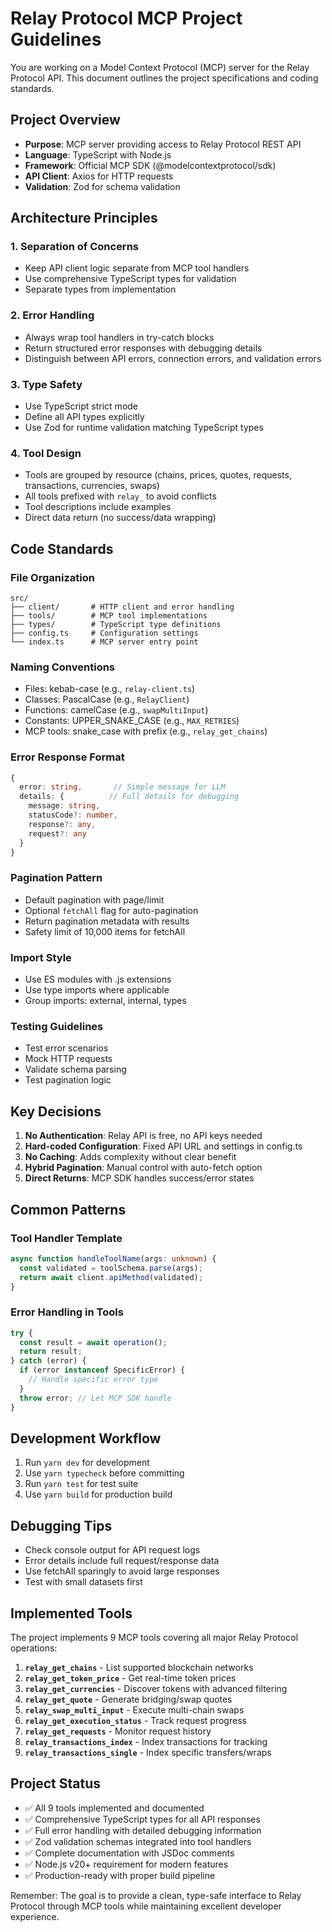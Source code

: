 # Relay Protocol MCP Project Guidelines

You are working on a Model Context Protocol (MCP) server for the Relay Protocol API. This document outlines the project specifications and coding standards.

## Project Overview

- **Purpose**: MCP server providing access to Relay Protocol REST API
- **Language**: TypeScript with Node.js
- **Framework**: Official MCP SDK (@modelcontextprotocol/sdk)
- **API Client**: Axios for HTTP requests
- **Validation**: Zod for schema validation

## Architecture Principles

### 1. Separation of Concerns
- Keep API client logic separate from MCP tool handlers
- Use comprehensive TypeScript types for validation
- Separate types from implementation

### 2. Error Handling
- Always wrap tool handlers in try-catch blocks
- Return structured error responses with debugging details
- Distinguish between API errors, connection errors, and validation errors

### 3. Type Safety
- Use TypeScript strict mode
- Define all API types explicitly
- Use Zod for runtime validation matching TypeScript types

### 4. Tool Design
- Tools are grouped by resource (chains, prices, quotes, requests, transactions, currencies, swaps)
- All tools prefixed with `relay_` to avoid conflicts
- Tool descriptions include examples
- Direct data return (no success/data wrapping)

## Code Standards

### File Organization
```
src/
├── client/       # HTTP client and error handling
├── tools/        # MCP tool implementations
├── types/        # TypeScript type definitions
├── config.ts     # Configuration settings
└── index.ts      # MCP server entry point
```

### Naming Conventions
- Files: kebab-case (e.g., `relay-client.ts`)
- Classes: PascalCase (e.g., `RelayClient`)
- Functions: camelCase (e.g., `swapMultiInput`)
- Constants: UPPER_SNAKE_CASE (e.g., `MAX_RETRIES`)
- MCP tools: snake_case with prefix (e.g., `relay_get_chains`)

### Error Response Format
```typescript
{
  error: string,       // Simple message for LLM
  details: {          // Full details for debugging
    message: string,
    statusCode?: number,
    response?: any,
    request?: any
  }
}
```

### Pagination Pattern
- Default pagination with page/limit
- Optional `fetchAll` flag for auto-pagination
- Return pagination metadata with results
- Safety limit of 10,000 items for fetchAll

### Import Style
- Use ES modules with .js extensions
- Use type imports where applicable
- Group imports: external, internal, types

### Testing Guidelines
- Test error scenarios
- Mock HTTP requests
- Validate schema parsing
- Test pagination logic

## Key Decisions

1. **No Authentication**: Relay API is free, no API keys needed
2. **Hard-coded Configuration**: Fixed API URL and settings in config.ts
3. **No Caching**: Adds complexity without clear benefit
4. **Hybrid Pagination**: Manual control with auto-fetch option
5. **Direct Returns**: MCP SDK handles success/error states

## Common Patterns

### Tool Handler Template
```typescript
async function handleToolName(args: unknown) {
  const validated = toolSchema.parse(args);
  return await client.apiMethod(validated);
}
```

### Error Handling in Tools
```typescript
try {
  const result = await operation();
  return result;
} catch (error) {
  if (error instanceof SpecificError) {
    // Handle specific error type
  }
  throw error; // Let MCP SDK handle
}
```

## Development Workflow

1. Run `yarn dev` for development
2. Use `yarn typecheck` before committing
3. Run `yarn test` for test suite
4. Use `yarn build` for production build

## Debugging Tips

- Check console output for API request logs
- Error details include full request/response data
- Use fetchAll sparingly to avoid large responses
- Test with small datasets first

## Implemented Tools

The project implements 9 MCP tools covering all major Relay Protocol operations:

1. **`relay_get_chains`** - List supported blockchain networks
2. **`relay_get_token_price`** - Get real-time token prices
3. **`relay_get_currencies`** - Discover tokens with advanced filtering
4. **`relay_get_quote`** - Generate bridging/swap quotes
5. **`relay_swap_multi_input`** - Execute multi-chain swaps
6. **`relay_get_execution_status`** - Track request progress
7. **`relay_get_requests`** - Monitor request history
8. **`relay_transactions_index`** - Index transactions for tracking
9. **`relay_transactions_single`** - Index specific transfers/wraps

## Project Status

- ✅ All 9 tools implemented and documented
- ✅ Comprehensive TypeScript types for all API responses
- ✅ Full error handling with detailed debugging information
- ✅ Zod validation schemas integrated into tool handlers
- ✅ Complete documentation with JSDoc comments
- ✅ Node.js v20+ requirement for modern features
- ✅ Production-ready with proper build pipeline

Remember: The goal is to provide a clean, type-safe interface to Relay Protocol through MCP tools while maintaining excellent developer experience.
